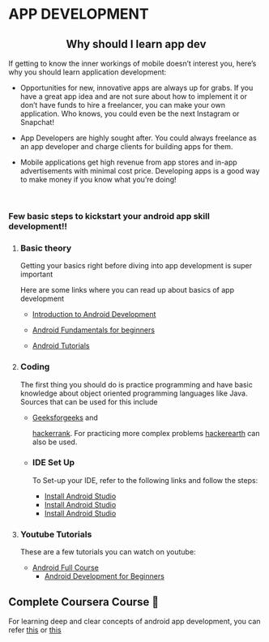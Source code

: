 # APP DEVELOPMENT

<h2 align="center">Why should I learn app dev </h1>
<p>If getting to know the inner workings of mobile doesn’t interest you, here’s why you should 
learn application development:</p>

* Opportunities for new, innovative apps are always up for grabs. If you have a great app 
idea and are not sure about how to implement it or don’t have funds to hire a freelancer, 
you can make your own application. Who knows, you could even be the next Instagram 
or Snapchat!

* App Developers are highly sought after. You could always freelance as an app 
developer and charge clients for building apps for them.

* Mobile applications get high revenue from app stores and in-app advertisements with 
minimal cost price. Developing apps is a good way to make money if you know what 
you’re doing!
<br>


<h3> Few basic steps to kickstart your android app skill development!! </h3>

<ol>
  <li> <h3>Basic theory</h3>
  <p> Getting your basics right 
before diving into app development is super important </p>
<p> Here are some links where you can read up about basics of app development </p>

* [Introduction to Android Development](https://www.geeksforgeeks.org/introduction-to-android-development/)

* [Android Fundamentals for beginners](https://www.geeksforgeeks.org/android-app-development-fundamentals-for-beginners)

* [Android Tutorials](https://www.javacodegeeks.com/android-tutorials)

</li>


<li> <h3>Coding</h3>
    <p>The first thing you should do is practice programming and have basic knowledge about object oriented programming languages like Java. Sources that can be used for this include </p>

* [Geeksforgeeks](https://www.geeksforgeeks.org/java/)  and

    [hackerrank](https://www.hackerrank.com/). For practicing more complex problems [hackerearth](https://www.hackerearth.com/) can also be used.
  
   </li>  

   <li><h3>IDE Set Up</h3>
    <p> To Set-up your IDE, refer to the following links and follow the steps:</p>

    * [Install Android Studio](https://developer.android.com/studio/install)
    * [Install Android Studio](https://www.geeksforgeeks.org/guide-to-install-and-set-up-android-studio/)
    * [Install Android Studio](https://www.youtube.com/watch?v=5LMRbAiRkdY)

 
 </li>

<li><h3>Youtube Tutorials</h3>
<p>These are a few tutorials you can watch on youtube:</p>

* [Android Full Course](https://www.youtube.com/watch?v=aS__9RbCyHg)
    * [Android Development for Beginners](https://www.youtube.com/watch?v=fis26HvvDII)

</li>

  
</ol>

## Complete Coursera Course :book:

For learning deep and clear concepts of android app development, you can refer [this](https://www.coursera.org/specializations/android-app-development) or [this](https://www.coursera.org/learn/android-app)
